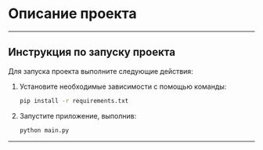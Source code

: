 # Описание проекта

---

## Инструкция по запуску проекта

Для запуска проекта выполните следующие действия:

1. Установите необходимые зависимости с помощью команды:
    ```bash
    pip install -r requirements.txt
    ```
2. Запустите приложение, выполнив:
    ```bash
    python main.py
    ```

---